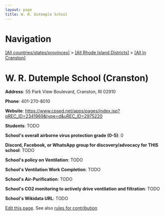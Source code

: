 ```yaml
---
layout: page
title: W. R. Dutemple School
---
```

# Navigation

[[All countries/states/provinces]](../../..) > [[All Rhode Island Districts]](../..) > [[All In Cranston]](..)

# W. R. Dutemple School (Cranston)

**Address**: 55 Park View Boulevard, Cranston, RI 02910

**Phone**: 401-270-8010

**Website**: <https://www.cpsed.net/apps/pages/index.jsp?pREC_ID=2341969&type=d&uREC_ID=2975220>

**Students**: TODO

**School's overall airborne virus protection grade (0-5)**: 0

**Discord, Facebook, or WhatsApp group for discovery/advocacy for THIS school**: TODO

**School's policy on Ventilation**: TODO

**School's Ventilation Work Completion**: TODO

**School's Air-Purification**: TODO

**School's CO2 monitoring to actively drive ventilation and filtration**: TODO

**School's Wikidata URL**: TODO


[Edit this page](https://github.com/ventilate-schools/RI/edit/main/./Cranston/W._R._Dutemple_School.md). See also [rules for contribution](../../../contribution-rules/)